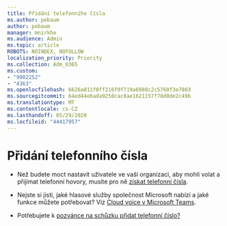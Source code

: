 ```yaml
---
title: Přidání telefonního čísla
ms.author: pebaum
author: pebaum
manager: mnirkhe
ms.audience: Admin
ms.topic: article
ROBOTS: NOINDEX, NOFOLLOW
localization_priority: Priority
ms.collection: Adm_O365
ms.custom:
- "9002252"
- "4363"
ms.openlocfilehash: 6626a811f0ff216f0f719a6988c2c5760f3e7803
ms.sourcegitcommit: 64ed44e6ada9250cac8ae1621157f78d0de2c49b
ms.translationtype: MT
ms.contentlocale: cs-CZ
ms.lasthandoff: 05/29/2020
ms.locfileid: "44417957"
---
```

# <a name="add-phone-number"></a>Přidání telefonního čísla

- Než budete moct nastavit uživatele ve vaší organizaci, aby mohli volat a přijímat telefonní hovory, musíte pro ně [získat telefonní čísla](https://docs.microsoft.com/MicrosoftTeams/manage-phone-numbers-for-your-organization/).

- Nejste si jisti, jaké hlasové služby společnost Microsoft nabízí a jaké funkce můžete potřebovat? Viz [Cloud voice v Microsoft Teams](https://docs.microsoft.com/MicrosoftTeams/cloud-voice-landing-page).

- Potřebujete k [pozvánce na schůzku přidat telefonní číslo?](https://docs.microsoft.com/MicrosoftTeams/set-the-phone-numbers-included-on-invites-in-teams)

